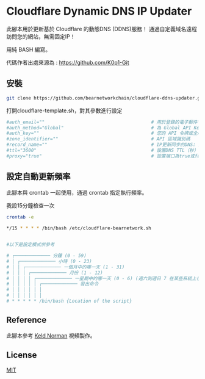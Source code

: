 # Cloudflare Dynamic DNS IP Updater


此腳本用於更新基於 Cloudflare 的動態DNS (DDNS)服務！ 通過自定義域名遠程訪問您的網站，無需固定IP！ 

用純 BASH 編寫。

代碼作者出處來源為 : https://github.com/K0p1-Git


## 安裝

```bash
git clone https://github.com/bearnetworkchain/cloudflare-ddns-updater.git
```

打開cloudflare-template.sh，對其參數進行設定

```bash
#auth_email=""                                       # 用於登錄的電子郵件'https://dash.cloudflare.com'
#auth_method="Global"                                # 為 Global API Key 設置為 "global" 或為 Scoped API Token 設置為 "token"
#auth_key=""                                         # 您的 API 令牌或全局 API 密鑰
#zone_identifier=""                                  # API 區域識別碼
#record_name=""                                      # IP更新同步的DNS: 這邊填入您的域名
#ttl="3600"                                          # 設置DNS TTL（秒）
#proxy="true"                                        # 設置端口為true或false
```

## 設定自動更新頻率

此腳本與 crontab 一起使用，通過 crontab 指定執行頻率。

我設15分鐘檢查一次


```bash
crontab -e
 
*/15 * * * * /bin/bash /etc/cloudflare-bearnetwork.sh
```  

```bash

#以下是設定模式供參考

# ┌───────────── 分鐘 (0 - 59)
# │ ┌───────────── 小時 (0 - 23)
# │ │ ┌───────────── 一個月中的哪一天 (1 - 31)
# │ │ │ ┌───────────── 月份 (1 - 12)
# │ │ │ │ ┌───────────── 一星期中的哪一天 (0 - 6) (週六到週日 7 在某些系統上也是周日)
# │ │ │ │ │ ┌───────────── 發出命令                              
# │ │ │ │ │ │
# │ │ │ │ │ │
# * * * * * /bin/bash {Location of the script}
``` 



## Reference
此腳本參考 [Keld Norman](https://www.youtube.com/watch?v=vSIBkH7sxos) 視頻製作。

## License
[MIT](https://github.com/K0p1-Git/cloudflare-ddns-updater/blob/main/LICENSE)
